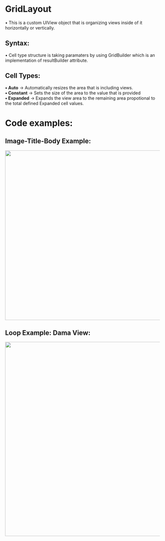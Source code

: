 # GridLayout

&bull; This is a custom UIView object that is organizing views inside of it horizontally or vertically.

## Syntax:
&bull; Cell type structure is taking paramaters by using GridBuilder which is an implementation of resultBuilder attribute.

## Cell Types:
<strong>&bull; Auto</strong> -> Automatically resizes the area that is including views.
<br/><strong>&bull; Constant</strong> -> Sets the size of the area to the value that is provided
<br/><strong>&bull; Expanded</strong> -> Expands the view area to the remaining area propotional to the total defined Expanded cell values.

# Code examples:

## Image-Title-Body Example:
<img src="https://i.hizliresim.com/43v4hpk.jpg"
data-canonical-src="https://i.hizliresim.com/43v4hpk.jpg"
width="800" height="553" />

## Loop Example: Dama View:
<img src="https://i.hizliresim.com/leufzyl.jpg"
data-canonical-src="https://i.hizliresim.com/leufzyl.jpg"
width="800" height="633" />
